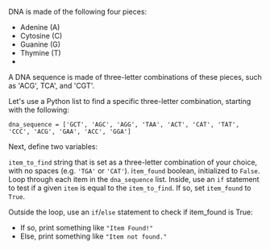 DNA is made of the following four pieces:

- Adenine (A)
- Cytosine (C)
- Guanine (G)
- Thymine (T)
- 
A DNA sequence is made of three-letter combinations of these pieces, such as 'ACG', TCA', and 'CGT'.

Let's use a Python list to find a specific three-letter combination, starting with the following:
```
dna_sequence = ['GCT', 'AGC', 'AGG', 'TAA', 'ACT', 'CAT', 'TAT', 'CCC', 'ACG', 'GAA', 'ACC', 'GGA']
```
Next, define two variables:

``item_to_find`` string that is set as a three-letter combination of your choice, with no spaces (e.g. ``'TGA'`` or ``'CAT'``).
i``tem_found`` boolean, initialized to ``False``.
Loop through each item in the ``dna_sequence`` list. Inside, use an ``if`` statement to test if a given ``item`` is equal to the ``item_to_find``. If so, set ``item_found`` to ``True``.

Outside the loop, use an ``if``/``else`` statement to check if item_found is True:

- If so, print something like ``"Item Found!"``
- Else, print something like ``"Item not found."``
